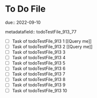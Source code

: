 # To Do File

due:: 2022-09-10

metadatafield:: todoTestFile_913_77

- [ ] Task of todoTestFile_913 1 [[Query me]]
- [ ] Task of todoTestFile_913 2 [[Query me]]
- [ ] Task of todoTestFile_913 3
- [ ] Task of todoTestFile_913 4
- [ ] Task of todoTestFile_913 5
- [ ] Task of todoTestFile_913 6
- [ ] Task of todoTestFile_913 7
- [ ] Task of todoTestFile_913 8
- [ ] Task of todoTestFile_913 9
- [ ] Task of todoTestFile_913 10